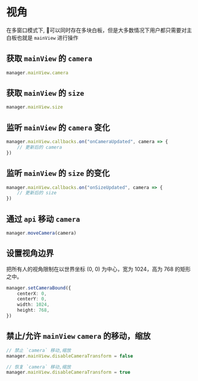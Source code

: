 # 视角
在多窗口模式下, 可以同时存在多块白板，但是大多数情况下用户都只需要对主白板也就是 `mainView` 进行操作


## 获取 `mainView` 的 `camera`
```typescript
manager.mainView.camera
```

## 获取 `mainView` 的 `size`
```typescript
manager.mainView.size
```

## 监听 `mainView` 的 `camera` 变化
```typescript
manager.mainView.callbacks.on("onCameraUpdated", camera => {
    // 更新后的 camera
})
```

## 监听 `mainView` 的 `size` 的变化
```typescript
manager.mainView.callbacks.on("onSizeUpdated", camera => {
    // 更新后的 size
})
```

## 通过 `api` 移动 `camera`
```typescript
manager.moveCamera(camera)
```

## 设置视角边界
把所有人的视角限制在以世界坐标 (0, 0) 为中心，宽为 1024，高为 768 的矩形之中。
```typescript
manager.setCameraBound({
    centerX: 0,
    centerY: 0,
    width: 1024,
    height: 768,
})
```

## 禁止/允许 `mainView` `camera` 的移动，缩放
```typescript
// 禁止 `camera` 移动,缩放
manager.mainView.disableCameraTransform = false

// 恢复 `camera` 移动,缩放
manager.mainView.disableCameraTransform = true
```


